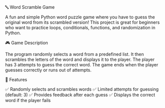 🔤 Word Scramble Game

A fun and simple Python word puzzle game where you have to guess the original word from its scrambled version! This project is great for beginners who want to practice loops, conditionals, functions, and randomization in Python.


🎮 Game Description

The program randomly selects a word from a predefined list.
It then scrambles the letters of the word and displays it to the player.
The player has 3 attempts to guess the correct word.
The game ends when the player guesses correctly or runs out of attempts.


🧩 Features

✅ Randomly selects and scrambles words
✅ Limited attempts for guessing (default: 3)
✅ Provides feedback after each guess
✅ Displays the correct word if the player fails